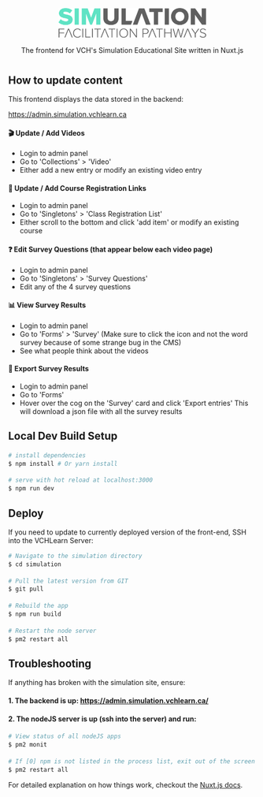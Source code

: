 <div align="center">

<img src="assets/image/logos/sim-light.svg" alt="VCH Simulation" width="300"/>

The frontend for VCH's Simulation Educational Site written in Nuxt.js
</div>

#

## How to update content
This frontend displays the data stored in the backend:

https://admin.simulation.vchlearn.ca

#### 🎬 Update / Add Videos
* Login to admin panel
* Go to 'Collections' > 'Video'
* Either add a new entry or modify an existing video entry

#### 🔗 Update / Add Course Registration Links
* Login to admin panel
* Go to 'Singletons' > 'Class Registration List'
* Either scroll to the bottom and click 'add item' or modify an existing course

#### ❓ Edit Survey Questions (that appear below each video page)
* Login to admin panel
* Go to 'Singletons' > 'Survey Questions'
* Edit any of the 4 survey questions

#### 📊 View Survey Results
* Login to admin panel
* Go to 'Forms' > 'Survey' (Make sure to click the icon and not the word survey because of some strange bug in the CMS)
* See what people think about the videos

#### 🔰 Export Survey Results
* Login to admin panel
* Go to 'Forms'
* Hover over the cog on the 'Survey' card and click 'Export entries' This will download a json file with all the survey results


## Local Dev Build Setup

``` bash
# install dependencies
$ npm install # Or yarn install

# serve with hot reload at localhost:3000
$ npm run dev
```

## Deploy 
If you need to update to currently deployed version of the front-end, SSH into the VCHLearn Server: 

``` bash
# Navigate to the simulation directory
$ cd simulation

# Pull the latest version from GIT
$ git pull

# Rebuild the app
$ npm run build

# Restart the node server
$ pm2 restart all
```
## Troubleshooting
If anything has broken with the simulation site, ensure:
#### 1. The backend is up: https://admin.simulation.vchlearn.ca/
#### 2. The nodeJS server is up (ssh into the server) and run:
``` bash
# View status of all nodeJS apps
$ pm2 monit

# If [0] npm is not listed in the process list, exit out of the screen (Ctrl + C) and run:
$ pm2 restart all

```

For detailed explanation on how things work, checkout the [Nuxt.js docs](https://github.com/nuxt/nuxt.js).


